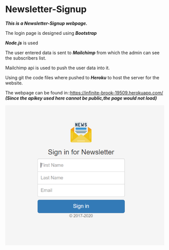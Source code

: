# Newsletter-Signup

**_This is a Newsletter-Signup webpage._**

The login page is designed using **_Bootstrap_**

**_Node.js_** is used

The user entered data is sent to **_Mailchimp_** from which the admin can see the subscribers list.

Mailchimp api is used to push the user data into it.

Using git the code files where pushed to **_Heroku_** to host the server for the website.

The webpage can be found in::https://infinite-brook-19509.herokuapp.com/
**_(Since the apikey used here cannot be public,the page would not load)_**

<img src="Capture.PNG">
